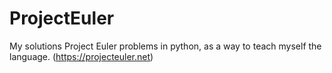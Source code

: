 ProjectEuler
============

My solutions Project Euler problems in python, as a way to teach myself the language.
(https://projecteuler.net)
